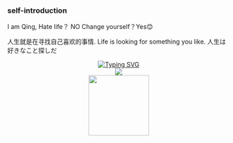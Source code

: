 ### self-introduction
I am  Qing, 
Hate life？ NO
Change yourself？Yes😊

人生就是在寻找自己喜欢的事情.
Life is looking for something you like.
人生は好きなこと探しだ

  
<div align="center">
  <a href="https://blog.sunguoqi.com/">
    <img src="https://readme-typing-svg.demolab.com?font=Fira+Code&pause=1000&width=435&lines=Have a nice day~;一切困难都是上天发起的成长邀请函!&center=true&size=27" alt="Typing SVG" />
  </a>
</div>

<div align="center"> <img src="https://metrics.lecoq.io/qing-turnaround?template=classic&config.timezone=Asia%2FShanghai"> </div>

<div align="center"> <img height="137px" src="https://github-readme-stats.vercel.app/api?username=qing-turnaround&hide_title=true&hide_border=true&show_icons=trueline_height=21&text_color=000&icon_color=000&bg_color=0,ea6161,ffc64d,fffc4d,52fa5a&theme=graywhite" /> </div>

<!--
**zhugeqing42/zhugeqing42** is a ✨ _special_ ✨ repository because its `README.md` (this file) appears on your GitHub profile.

Here are some ideas to get you started:

- 🔭 I’m currently working on ...
- 🌱 I’m currently learning ...
- 👯 I’m looking to collaborate on ...
- 🤔 I’m looking for help with ...
- 💬 Ask me about ...
- 📫 How to reach me: ...
- 😄 Pronouns: ...
- ⚡ Fun fact: ...
-->
